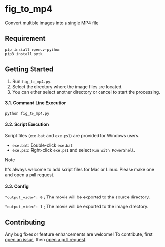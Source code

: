 # fig_to_mp4
Convert multiple images into a single MP4 file

## Requirement
```shell
pip install opencv-python
pip3 install pytk
```

## Getting Started
1. Run `fig_to_mp4.py`.
2. Select the directory where the image files are located.
3. You can either select another directory or cancel to start the processing.

#### 3.1. Command Line Execution
```shell
python fig_to_mp4.py
```

#### 3.2. Script Execution
Script files (`exe.bat` and `exe.ps1`) are provided for Windows users.
- `exe.bat`: Double-click `exe.bat`
- `exe.ps1`: Right-click `exe.ps1` and select `Run with PowerShell`.

> [!NOTE]
> It's always welcome to add script files for Mac or Linux.
> Please make one and open a pull request.

#### 3.3. Config
`"output_video": 0` ; The movie will be exported to the source directory.

`"output_video": 1` ; The movie will be exported to the image directory.

## Contributing
Any bug fixes or feature enhancements are welcome! To contribute, first [open an issue](https://opensource.guide/how-to-contribute/#opening-an-issue), then [open a pull request](https://opensource.guide/how-to-contribute/#opening-an-issue).
